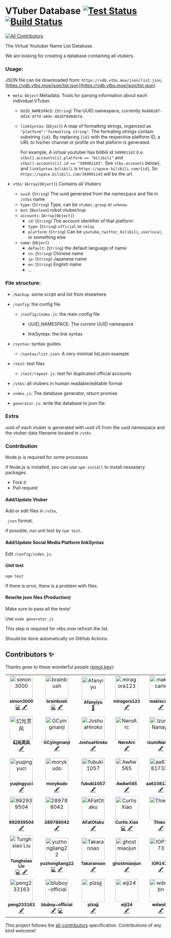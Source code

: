 # VTuber Database [![Test Status](https://github.com/dd-center/vdb/workflows/Node%20CI/badge.svg)](https://github.com/dd-center/vdb/) [![Build Status](https://github.com/dd-center/vdb/workflows/Node%20CD/badge.svg)](https://github.com/dd-center/vdb/)
[![All Contributors](https://img.shields.io/badge/all_contributors-45-orange.svg?style=flat-square)](#contributors-)

The Virtual Youtuber Name List Database.

We are looking for creating a database containing all vtubers.

### Usage:

JSON file can be downloaded from: `https://vdb.vtbs.moe/json/list.json`, [https://vdb.vtbs.moe/json/list.json](https://vdb.vtbs.moe/json/list.json)

* `meta`: `Object` Metadata. Tools for parsing information about each individual VTuber.

  * `UUID_NAMESPACE`: (`String`) The UUID namespace, currently `9e880107-dd14-4f7d-a04c-4b2bf8d9db7d`.

  * `linkSyntax`: (`Object`) A map of formatting strings, organized as `"platform":"formatting string"`. The formating strings contain substring `{id}`. By replacing `{id}` with the respective platform ID, a URL to his/her channel or profile on that plaform is generated.
  
    For example, A virtual youtuber has bilibili id `349991143` (i.e. `vtbs[].accounts[i].platform == "bilibili"` and  `vtbs[].accounts[i].id == "349991143"`. See `vtbs.accounts` below), and `linkSyntax.bilibili` is `https://space.bilibili.com/{id}`, So `https://space.bilibili.com/349991143` will be the url.

* `vtbs`: (`Array[Object]`) Contains all Vtubers

  * `uuid`: (`String`) The uuid generated from the namecpace and file in `/vtbs` name
  * `type`: (`String`) Type, can be `vtuber`, `group` or `unknow`
  * `bot`: (`Boolean`) robot vtuber/vup
  * `accounts`: (`Array[Object]`)
    * `id`: (`String`) The account identifier of that platform
    * `type`: (`String`) `official` or `relay`
    * `platform`: (`String`) Can be `youtube`, `twitter`, `bilibili`, `userlocal`, or something else
  * `name`: (`Object`)
    * `default`: (`String`) the default language of name
    * `cn`: (`String`) Chinese name
    * `jp`: (`String`) Japanese name
    * `en`: (`String`) English name
    * ...

### File structure:

* `/backup`: some script and list from elsewhere

* `/config`: the config file

  * `/config/index.js`:  the main config file

    * UUID_NAMESPACE: The current UUID namespace

    * linkSyntax: the link syntax

* `/syntax`: syntax guides

  * `/syntax/list.json`: A very minimal list.json example

* `/test`: test files

  * `/test/repeat.js`: test for duplicated official accounts

* `/vtbs`: all vtubers in human readable/editable format

* `index.js`: The database generator, return promise

* `generator.js`: write the database to json file

### Extra

uuid of each vtuber is generated with uuid v5 from the uuid namespace and the vtuber data filename located in `/vtbs`

### Contribution

Node.js is required for some processes

if Node.js is installed, you can use `npm install` to install nessasery packages.

* Fork it
* Pull request

#### Add/Update Vtuber

Add or edit files in `/vtbs`,

`.json` format,

if possible, run unit test by `npm test`.

#### Add/Update Social Media Platform linkSyntax

Edit `/config/index.js`.

#### Unit test

`npm test`

If there is error, there is a problem with files.

#### Rewrite json files (Production)

Make sure to pass all the tests!

Use  `node generator.js`

This step is required for vtbs.moe refresh the list.

Should be done automatically on GitHub Actions.

## Contributors ✨

Thanks goes to these wonderful people ([emoji key](https://allcontributors.org/docs/en/emoji-key)):
<!-- ALL-CONTRIBUTORS-LIST:START - Do not remove or modify this section -->
<!-- prettier-ignore-start -->
<!-- markdownlint-disable -->
<table>
  <tr>
    <td align="center"><a href="https://github.com/simon300000"><img src="https://avatars1.githubusercontent.com/u/12656264?v=4" width="72px;" alt="simon3000"/><br /><sub><b>simon3000</b></sub></a><br /><a href="https://github.com/dd-center/vdb/commits?author=simon300000" title="Code">💻</a> <a href="#content-simon300000" title="Content">🖋</a></td>
    <td align="center"><a href="http://qaq.gd"><img src="https://avatars3.githubusercontent.com/u/2290026?v=4" width="72px;" alt="brainbush"/><br /><sub><b>brainbush</b></sub></a><br /><a href="https://github.com/dd-center/vdb/commits?author=brainbush" title="Code">💻</a> <a href="#content-brainbush" title="Content">🖋</a></td>
    <td align="center"><a href="https://faithtown.tech"><img src="https://avatars3.githubusercontent.com/u/20179549?v=4" width="72px;" alt="Afanyiyu"/><br /><sub><b>Afanyiyu</b></sub></a><br /><a href="https://github.com/dd-center/vdb/commits?author=Afanyiyu" title="Documentation">📖</a></td>
    <td align="center"><a href="https://github.com/miragora123"><img src="https://avatars2.githubusercontent.com/u/41156138?v=4" width="72px;" alt="miragora123"/><br /><sub><b>miragora123</b></sub></a><br /><a href="#content-miragora123" title="Content">🖋</a></td>
    <td align="center"><a href="https://github.com/makiscarle"><img src="https://avatars3.githubusercontent.com/u/54412846?v=4" width="72px;" alt="makiscarle"/><br /><sub><b>makiscarle</b></sub></a><br /><a href="#content-makiscarle" title="Content">🖋</a></td>
    <td align="center"><a href="https://github.com/yfk2012"><img src="https://avatars0.githubusercontent.com/u/53398439?v=4" width="72px;" alt="yfk2012"/><br /><sub><b>yfk2012</b></sub></a><br /><a href="#content-yfk2012" title="Content">🖋</a></td>
    <td align="center"><a href="https://github.com/yamisight"><img src="https://avatars2.githubusercontent.com/u/54345477?v=4" width="72px;" alt="yamisight"/><br /><sub><b>yamisight</b></sub></a><br /><a href="#content-yamisight" title="Content">🖋</a></td>
    <td align="center"><a href="https://github.com/kevinmiao907"><img src="https://avatars2.githubusercontent.com/u/32000679?v=4" width="72px;" alt="kevinmiao907"/><br /><sub><b>kevinmiao907</b></sub></a><br /><a href="#content-kevinmiao907" title="Content">🖋</a></td>
  </tr>
  <tr>
    <td align="center"><a href="https://github.com/huan-guang"><img src="https://avatars1.githubusercontent.com/u/48501931?v=4" width="72px;" alt="幻光灵风"/><br /><sub><b>幻光灵风</b></sub></a><br /><a href="#content-huan-guang" title="Content">🖋</a></td>
    <td align="center"><a href="https://github.com/GCyingmanji"><img src="https://avatars2.githubusercontent.com/u/54054372?v=4" width="72px;" alt="GCyingmanji"/><br /><sub><b>GCyingmanji</b></sub></a><br /><a href="#content-GCyingmanji" title="Content">🖋</a></td>
    <td align="center"><a href="https://github.com/JoshuaHiroko"><img src="https://avatars2.githubusercontent.com/u/54072825?v=4" width="72px;" alt="JoshuaHiroko"/><br /><sub><b>JoshuaHiroko</b></sub></a><br /><a href="#content-JoshuaHiroko" title="Content">🖋</a></td>
    <td align="center"><a href="https://github.com/NeroArc"><img src="https://avatars1.githubusercontent.com/u/49861997?v=4" width="72px;" alt="NeroArc"/><br /><sub><b>NeroArc</b></sub></a><br /><a href="#content-NeroArc" title="Content">🖋</a></td>
    <td align="center"><a href="https://github.com/IzumiNanaya"><img src="https://avatars1.githubusercontent.com/u/53500939?v=4" width="72px;" alt="IzumiNanaya"/><br /><sub><b>IzumiNanaya</b></sub></a><br /><a href="#content-IzumiNanaya" title="Content">🖋</a></td>
    <td align="center"><a href="https://github.com/NekodakeRise"><img src="https://avatars2.githubusercontent.com/u/54005076?v=4" width="72px;" alt="NekodakeRise"/><br /><sub><b>NekodakeRise</b></sub></a><br /><a href="#content-NekodakeRise" title="Content">🖋</a></td>
    <td align="center"><a href="https://github.com/SlagerZ"><img src="https://avatars2.githubusercontent.com/u/31960814?v=4" width="72px;" alt="SlagerZ"/><br /><sub><b>SlagerZ</b></sub></a><br /><a href="#content-SlagerZ" title="Content">🖋</a></td>
    <td align="center"><a href="https://github.com/ZTMC"><img src="https://avatars2.githubusercontent.com/u/11673073?v=4" width="72px;" alt="Z - The Magical Color"/><br /><sub><b>Z - The Magical Color</b></sub></a><br /><a href="#content-ZTMC" title="Content">🖋</a></td>
  </tr>
  <tr>
    <td align="center"><a href="https://github.com/yuqingyuci"><img src="https://avatars0.githubusercontent.com/u/53669894?v=4" width="72px;" alt="yuqingyuci"/><br /><sub><b>yuqingyuci</b></sub></a><br /><a href="#content-yuqingyuci" title="Content">🖋</a></td>
    <td align="center"><a href="https://github.com/morykudo"><img src="https://avatars1.githubusercontent.com/u/53271042?v=4" width="72px;" alt="morykudo"/><br /><sub><b>morykudo</b></sub></a><br /><a href="#content-morykudo" title="Content">🖋</a></td>
    <td align="center"><a href="https://github.com/fubuki1057"><img src="https://avatars0.githubusercontent.com/u/53498430?v=4" width="72px;" alt="fubuki1057"/><br /><sub><b>fubuki1057</b></sub></a><br /><a href="#content-fubuki1057" title="Content">🖋</a></td>
    <td align="center"><a href="https://github.com/AwAw565"><img src="https://avatars1.githubusercontent.com/u/53491343?v=4" width="72px;" alt="AwAw565"/><br /><sub><b>AwAw565</b></sub></a><br /><a href="#content-AwAw565" title="Content">🖋</a></td>
    <td align="center"><a href="https://github.com/aa610817338"><img src="https://avatars0.githubusercontent.com/u/53430484?v=4" width="72px;" alt="aa610817338"/><br /><sub><b>aa610817338</b></sub></a><br /><a href="#content-aa610817338" title="Content">🖋</a></td>
    <td align="center"><a href="https://github.com/bb610817338"><img src="https://avatars3.githubusercontent.com/u/51133708?v=4" width="72px;" alt="bb610817338"/><br /><sub><b>bb610817338</b></sub></a><br /><a href="#content-bb610817338" title="Content">🖋</a></td>
    <td align="center"><a href="https://github.com/sliddqdidkfa"><img src="https://avatars2.githubusercontent.com/u/53249459?v=4" width="72px;" alt="sliddqdidkfa"/><br /><sub><b>sliddqdidkfa</b></sub></a><br /><a href="#content-sliddqdidkfa" title="Content">🖋</a></td>
    <td align="center"><a href="https://github.com/C-JIUJIE"><img src="https://avatars3.githubusercontent.com/u/26102177?v=4" width="72px;" alt="C-JIUJIE"/><br /><sub><b>C-JIUJIE</b></sub></a><br /><a href="#content-C-JIUJIE" title="Content">🖋</a></td>
  </tr>
  <tr>
    <td align="center"><a href="https://github.com/992939504"><img src="https://avatars0.githubusercontent.com/u/14029071?v=4" width="72px;" alt="992939504"/><br /><sub><b>992939504</b></sub></a><br /><a href="#content-992939504" title="Content">🖋</a></td>
    <td align="center"><a href="https://github.com/289788042"><img src="https://avatars1.githubusercontent.com/u/54934416?v=4" width="72px;" alt="289788042"/><br /><sub><b>289788042</b></sub></a><br /><a href="#content-289788042" title="Content">🖋</a></td>
    <td align="center"><a href="https://github.com/AFatOtaku"><img src="https://avatars0.githubusercontent.com/u/37997501?v=4" width="72px;" alt="AFatOtaku"/><br /><sub><b>AFatOtaku</b></sub></a><br /><a href="#content-AFatOtaku" title="Content">🖋</a></td>
    <td align="center"><a href="https://github.com/wudifeixue"><img src="https://avatars2.githubusercontent.com/u/7316929?v=4" width="72px;" alt="Curtis Xiao"/><br /><sub><b>Curtis Xiao</b></sub></a><br /><a href="https://github.com/dd-center/vdb/commits?author=wudifeixue" title="Code">💻</a> <a href="#content-wudifeixue" title="Content">🖋</a></td>
    <td align="center"><a href="http://blog.thiece.cn/"><img src="https://avatars3.githubusercontent.com/u/5725831?v=4" width="72px;" alt="Thiece"/><br /><sub><b>Thiece</b></sub></a><br /><a href="#content-Thiece" title="Content">🖋</a></td>
    <td align="center"><a href="http://miraclexyz.github.io"><img src="https://avatars2.githubusercontent.com/u/30370926?v=4" width="72px;" alt="Yuzhang Xie"/><br /><sub><b>Yuzhang Xie</b></sub></a><br /><a href="#content-MiracleXYZ" title="Content">🖋</a></td>
    <td align="center"><a href="https://github.com/example123"><img src="https://avatars3.githubusercontent.com/u/87628?v=4" width="72px;" alt="example123"/><br /><sub><b>example123</b></sub></a><br /><a href="https://github.com/dd-center/vdb/commits?author=example123" title="Code">💻</a> <a href="#content-example123" title="Content">🖋</a></td>
    <td align="center"><a href="https://github.com/shugen002"><img src="https://avatars1.githubusercontent.com/u/10257291?v=4" width="72px;" alt="shugen002"/><br /><sub><b>shugen002</b></sub></a><br /><a href="https://github.com/dd-center/vdb/commits?author=shugen002" title="Code">💻</a> <a href="#content-shugen002" title="Content">🖋</a></td>
  </tr>
  <tr>
    <td align="center"><a href="http://sparanoid.com"><img src="https://avatars0.githubusercontent.com/u/96356?v=4" width="72px;" alt="Tunghsiao Liu"/><br /><sub><b>Tunghsiao Liu</b></sub></a><br /><a href="https://github.com/dd-center/vdb/commits?author=sparanoid" title="Code">💻</a> <a href="#content-sparanoid" title="Content">🖋</a></td>
    <td align="center"><a href="https://github.com/yuyuyzl"><img src="https://avatars3.githubusercontent.com/u/14276008?v=4" width="72px;" alt="yuzhongliang22"/><br /><sub><b>yuzhongliang22</b></sub></a><br /><a href="https://github.com/dd-center/vdb/commits?author=yuyuyzl" title="Code">💻</a> <a href="#content-yuyuyzl" title="Content">🖋</a></td>
    <td align="center"><a href="https://github.com/baolan-zifu"><img src="https://avatars0.githubusercontent.com/u/20073620?v=4" width="72px;" alt="Takaranoao"/><br /><sub><b>Takaranoao</b></sub></a><br /><a href="#content-baolan-zifu" title="Content">🖋</a></td>
    <td align="center"><a href="https://github.com/ghostmiaojun"><img src="https://avatars1.githubusercontent.com/u/51529364?v=4" width="72px;" alt="ghostmiaojun"/><br /><sub><b>ghostmiaojun</b></sub></a><br /><a href="#content-ghostmiaojun" title="Content">🖋</a></td>
    <td align="center"><a href="https://github.com/IOP1473"><img src="https://avatars1.githubusercontent.com/u/41325343?v=4" width="72px;" alt="IOP1473"/><br /><sub><b>IOP1473</b></sub></a><br /><a href="#content-IOP1473" title="Content">🖋</a></td>
    <td align="center"><a href="https://github.com/sxuweil28kvw"><img src="https://avatars3.githubusercontent.com/u/10825865?v=4" width="72px;" alt="sxuweil28kvw"/><br /><sub><b>sxuweil28kvw</b></sub></a><br /><a href="#content-sxuweil28kvw" title="Content">🖋</a></td>
    <td align="center"><a href="https://github.com/PoiDaisuki"><img src="https://avatars3.githubusercontent.com/u/48427092?v=4" width="72px;" alt="PoiDaisuki"/><br /><sub><b>PoiDaisuki</b></sub></a><br /><a href="#content-PoiDaisuki" title="Content">🖋</a></td>
    <td align="center"><a href="https://github.com/NciyuandeAK"><img src="https://avatars2.githubusercontent.com/u/54472479?v=4" width="72px;" alt="NciyuandeAK"/><br /><sub><b>NciyuandeAK</b></sub></a><br /><a href="#content-NciyuandeAK" title="Content">🖋</a></td>
  </tr>
  <tr>
    <td align="center"><a href="https://github.com/peng233163"><img src="https://avatars0.githubusercontent.com/u/38469578?v=4" width="72px;" alt="peng233163"/><br /><sub><b>peng233163</b></sub></a><br /><a href="#content-peng233163" title="Content">🖋</a></td>
    <td align="center"><a href="https://github.com/bluboy-official"><img src="https://avatars2.githubusercontent.com/u/56422076?v=4" width="72px;" alt="bluboy-official"/><br /><sub><b>bluboy-official</b></sub></a><br /><a href="#content-bluboy-official" title="Content">🖋</a> <a href="https://github.com/dd-center/vdb/commits?author=bluboy-official" title="Code">💻</a></td>
    <td align="center"><a href="https://github.com/plzsjj"><img src="https://avatars0.githubusercontent.com/u/57520014?v=4" width="72px;" alt="plzsjj"/><br /><sub><b>plzsjj</b></sub></a><br /><a href="#content-plzsjj" title="Content">🖋</a></td>
    <td align="center"><a href="https://github.com/eiji24"><img src="https://avatars0.githubusercontent.com/u/56234390?v=4" width="72px;" alt="eiji24"/><br /><sub><b>eiji24</b></sub></a><br /><a href="#content-eiji24" title="Content">🖋</a></td>
    <td align="center"><a href="https://github.com/wdwsbn"><img src="https://avatars2.githubusercontent.com/u/42573860?v=4" width="72px;" alt="wdwsbn"/><br /><sub><b>wdwsbn</b></sub></a><br /><a href="#content-wdwsbn" title="Content">🖋</a></td>
  </tr>
</table>

<!-- markdownlint-enable -->
<!-- prettier-ignore-end -->
<!-- ALL-CONTRIBUTORS-LIST:END -->

This project follows the [all-contributors](https://github.com/all-contributors/all-contributors) specification. Contributions of any kind welcome!
